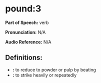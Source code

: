 # pound:3

**Part of Speech:** verb

**Pronunciation:** N/A

**Audio Reference:** N/A

## Definitions:
- **:** to reduce to powder or pulp by beating
- **:** to strike heavily or repeatedly
